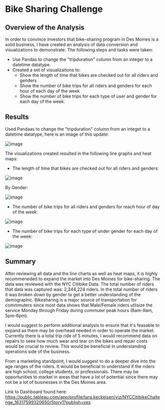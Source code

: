 # Bike Sharing Challenge

## Overview of the Analysis
In order to convince investors that bike-sharing program in Des Moines is a solid business, I have created an analysis of data conversion and visualizations to demonstrate.  The following steps and tasks were taken:

- Use Pandas to change the "tripduration" column from an integer to a datetime datatype.  
- Created a set of visualizations to:
  - Show the length of time that bikes are checked out for all riders and genders
  - Show the number of bike trips for all riders and genders for each hour of each day of the week
  - Show the number of bike trips for each type of user and gender for each day of the week.

## Results
Used Pandaas to change the "tripduration" column from an integet to a datetime datatype, here is an image of this update:

![image](https://user-images.githubusercontent.com/85530690/133945818-e4ff7902-2cb7-47c4-b37d-d73b31813956.png)


The visualizations created resulted in the following line graphs and heat maps:

- The length of time that bikes are checked out for all riders and genders:

![image](https://user-images.githubusercontent.com/85530690/133928658-a63b8d21-09c3-434d-89ae-fca691bcb2b8.png)

By Gender:

![image](https://user-images.githubusercontent.com/85530690/133928709-aa7ad745-afe4-470e-8dcf-6ed61521ee20.png)


- The number of bike trips for all riders and genders for reach hour of day of the week:

![image](https://user-images.githubusercontent.com/85530690/133928782-e29a07a8-d856-4fde-ab25-b708ebfe30c4.png)

- The number of bike trips for each type of under gender for each day of the week:

![image](https://user-images.githubusercontent.com/85530690/133928822-2f208be5-9b3d-4d36-ade7-09e3840f4349.png)


## Summary

After reviewing all data and the line charts as well as heat maps, it is highly recommeneded to expand the market into Des Moines for bike-sharing. The data was reviewed with the NYC Citibike Data.   The total number of riders that data was captured was:  2,344,224 riders.  In the total number of riders it was broken down by gender to get a better understanding of the demographic.   Bikesharing is a major source of transportation for commmuters since most data shows that Male/Female riders utlisize the service Monday through Friday during commuter peak hours (8am-9am, 5pm-6pm).

I would suggest to perform additional analysis to ensure that it's feasable to expand as there may be overhead needed in order to operate the market.  Currently there is a total trip ride of 5 minutes, I would recommend data on repairs to seee how much wear and tear on the bikes and repair costs would be crucial to review.  This would be beneficial in understanding operations side of the business.

From a marketing standpoint, I would suggest to do a deeper dive into the age ranges of the riders.    It would be beneficial to understand if the riders are high school, college students, or professionals.  There may be opportunities to market in areas that have a lot of potential since there may not be a lot of businesses in the Des Moines area. 

Link to Dashboard found here:
https://public.tableau.com/app/profile/tara.keckeisen/viz/NYCCitibikeChallenge_16317599320650/Story1?publish=yes

